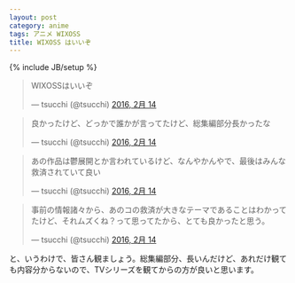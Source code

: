 ```yaml
---
layout: post
category: anime
tags: アニメ WIXOSS
title: WIXOSS はいいぞ
---
```

{% include JB/setup %}

<blockquote class="twitter-tweet" data-lang="ja"><p lang="ja" dir="ltr">WIXOSSはいいぞ</p>&mdash; tsucchi (@tsucchi) <a href="https://twitter.com/tsucchi/status/698808558809276420">2016, 2月 14</a></blockquote>
<script async src="//platform.twitter.com/widgets.js" charset="utf-8"></script>

<blockquote class="twitter-tweet" data-lang="ja"><p lang="ja" dir="ltr">良かったけど、どっかで誰かが言ってたけど、総集編部分長かったな</p>&mdash; tsucchi (@tsucchi) <a href="https://twitter.com/tsucchi/status/698808740112240640">2016, 2月 14</a></blockquote>
<script async src="//platform.twitter.com/widgets.js" charset="utf-8"></script>

<blockquote class="twitter-tweet" data-lang="ja"><p lang="ja" dir="ltr">あの作品は鬱展開とか言われているけど、なんやかんやで、最後はみんな救済されていて良い</p>&mdash; tsucchi (@tsucchi) <a href="https://twitter.com/tsucchi/status/698810147842367488">2016, 2月 14</a></blockquote>
<script async src="//platform.twitter.com/widgets.js" charset="utf-8"></script>

<blockquote class="twitter-tweet" data-lang="ja"><p lang="ja" dir="ltr">事前の情報諸々から、あのコの救済が大きなテーマであることはわかってたけど、それムズくね？って思ってたから、とても良かったと思う。</p>&mdash; tsucchi (@tsucchi) <a href="https://twitter.com/tsucchi/status/698811716700737536">2016, 2月 14</a></blockquote>
<script async src="//platform.twitter.com/widgets.js" charset="utf-8"></script>

と、いうわけで、皆さん観ましょう。総集編部分、長いんだけど、あれだけ観ても内容分からないので、TVシリーズを観てからの方が良いと思います。

